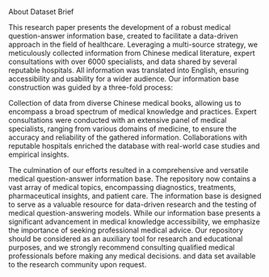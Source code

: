 
About Dataset Brief

This research paper presents the development of a robust medical question-answer information base, created to facilitate a data-driven approach in the field of healthcare. Leveraging a multi-source strategy, we meticulously collected information from Chinese medical literature, expert consultations with over 6000 specialists, and data shared by several reputable hospitals. All information was translated into English, ensuring accessibility and usability for a wider audience. Our information base construction was guided by a three-fold process:

 Collection of data from diverse Chinese medical books, allowing us to encompass a broad spectrum of medical knowledge and practices.
 Expert consultations were conducted with an extensive panel of medical specialists, ranging from various domains of medicine, to ensure the accuracy and reliability of the gathered information.
 Collaborations with reputable hospitals enriched the database with real-world case studies and empirical insights.


The culmination of our efforts resulted in a comprehensive and versatile medical question-answer information base. The repository now contains a vast array of medical topics, encompassing diagnostics, treatments, pharmaceutical insights, and patient care. The information base is designed to serve as a valuable resource for data-driven research and the testing of medical question-answering models. While our information base presents a significant advancement in medical knowledge accessibility, we emphasize the importance of seeking professional medical advice. Our repository should be considered as an auxiliary tool for research and educational purposes, and we strongly recommend consulting qualified medical professionals before making any medical decisions.
and data set available to the research community upon request.
